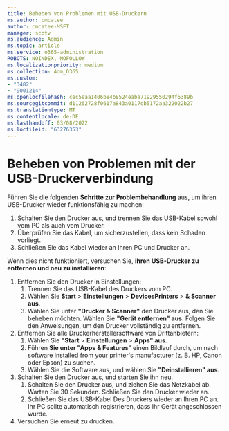 ```yaml
---
title: Beheben von Problemen mit USB-Druckern
ms.author: cmcatee
author: cmcatee-MSFT
manager: scotv
ms.audience: Admin
ms.topic: article
ms.service: o365-administration
ROBOTS: NOINDEX, NOFOLLOW
ms.localizationpriority: medium
ms.collection: Adm_O365
ms.custom:
- "3482"
- "9001214"
ms.openlocfilehash: cec5eaa1406b84b8524eaba71929550294f6389b
ms.sourcegitcommit: d11262728f0617a843a0117cb5172aa322022b27
ms.translationtype: MT
ms.contentlocale: de-DE
ms.lasthandoff: 03/08/2022
ms.locfileid: "63276353"
---
```

# <a name="fix-usb-printer-connection-issues"></a>Beheben von Problemen mit der USB-Druckerverbindung

Führen Sie die folgenden **Schritte zur Problembehandlung** aus, um ihren USB-Drucker wieder funktionsfähig zu machen:

1. Schalten Sie den Drucker aus, und trennen Sie das USB-Kabel sowohl vom PC als auch vom Drucker.
2. Überprüfen Sie das Kabel, um sicherzustellen, dass kein Schaden vorliegt.
3. Schließen Sie das Kabel wieder an Ihren PC und Drucker an.

Wenn dies nicht funktioniert, versuchen Sie, **ihren USB-Drucker zu entfernen und neu zu installieren**:

1. Entfernen Sie den Drucker in Einstellungen:
    1. Trennen Sie das USB-Kabel des Druckers vom PC.
    2. Wählen Sie **Start** >  **Einstellungen** >  **DevicesPrinters** >  **& Scanner aus**.
    3. Wählen Sie unter **"Drucker & Scanner"** den Drucker aus, den Sie beheben möchten. Wählen Sie **"Gerät entfernen" aus**. Folgen Sie den Anweisungen, um den Drucker vollständig zu entfernen.
2. Entfernen Sie alle Druckerherstellersoftware von Drittanbietern:
    1. Wählen Sie **"Start** >  **Einstellungen** >  **Apps" aus**.
    2. Führen **Sie unter "Apps & Features**" einen Bildlauf durch, um nach software installed from your printer's manufacturer (z. B. HP, Canon oder Epson) zu suchen.
    3. Wählen Sie die Software aus, und wählen Sie **"Deinstallieren" aus**.
3. Schalten Sie den Drucker aus, und starten Sie ihn neu.<br>
    1. Schalten Sie den Drucker aus, und ziehen Sie das Netzkabel ab. Warten Sie 30 Sekunden. Schließen Sie den Drucker wieder an.
    2. Schließen Sie das USB-Kabel Des Druckers wieder an Ihren PC an. Ihr PC sollte automatisch registrieren, dass Ihr Gerät angeschlossen wurde.
4. Versuchen Sie erneut zu drucken.